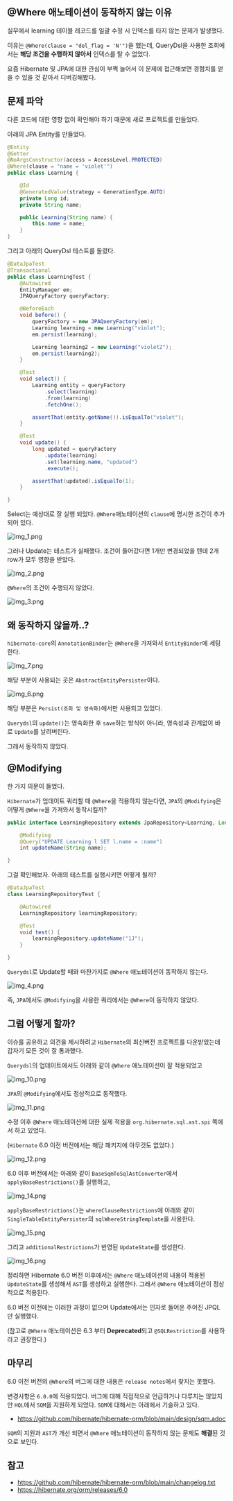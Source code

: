 ## \@Where 애노테이션이 동작하지 않는 이유

실무에서 learning 테이블 레코드를 일괄 수정 시 인덱스를 타지 않는 문제가 발생했다.

이유는 `@Where(clause = "del_flag = 'N'")`을 했는데, QueryDsl을 사용한 조회에서는 **해당 조건을 수행하지 않아서** 인덱스를 탈 수 없었다.

요즘 Hibernate 및 JPA에 대한 관심이 부쩍 늘어서 이 문제에 접근해보면 경험치를 얻을 수 있을 것 같아서 디버깅해봤다.

## 문제 파악

다른 코드에 대한 영향 없이 확인해야 하기 때문에 새로 프로젝트를 만들었다. 

아래의 JPA Entity를 만들었다.

```java
@Entity
@Getter
@NoArgsConstructor(access = AccessLevel.PROTECTED)
@Where(clause = "name = 'violet'")
public class Learning {

    @Id
    @GeneratedValue(strategy = GenerationType.AUTO)
    private Long id;
    private String name;

    public Learning(String name) {
        this.name = name;
    }
}
```

그리고 아래의 QueryDsl 테스트를 돌렸다.

```java
@DataJpaTest
@Transactional
public class LearningTest {
    @Autowired
    EntityManager em;
    JPAQueryFactory queryFactory;

    @BeforeEach
    void before() {
        queryFactory = new JPAQueryFactory(em);
        Learning learning = new Learning("violet");
        em.persist(learning);

        Learning learning2 = new Learning("violet2");
        em.persist(learning2);
    }

    @Test
    void select() {
        Learning entity = queryFactory
            .select(learning)
            .from(learning)
            .fetchOne();

        assertThat(entity.getName()).isEqualTo("violet");
    }

    @Test
    void update() {
        long updated = queryFactory
            .update(learning)
            .set(learning.name, "updated")
            .execute();

        assertThat(updated).isEqualTo(1);
    }

}

```

Select는 예상대로 잘 실행 되었다. `@Where`애노테이션의 `clause`에 명시한 조건이 추가되어 있다.

![img_1.png](images/img_1.png)

그러나 Update는 테스트가 실패했다. 조건이 들어갔다면 1개만 변경되었을 텐데 2개 row가 모두 영향을 받았다. 

![img_2.png](images/img_2.png)

`@Where`의 조건이 수행되지 않았다.

![img_3.png](images/img_3.png)

## 왜 동작하지 않을까..?

`hibernate-core`의 `AnnotationBinder`는 `@Where`을 가져와서 `EntityBinder`에 세팅한다. 

![img_7.png](images/img_7.png)

해당 부분이 사용되는 곳은 `AbstractEntityPersister`이다. 

![img_6.png](images/img_6.png)

해당 부분은 `Persist(조회 및 영속화)`에서만 사용되고 있었다.

`Querydsl`의 `update()`는 영속화한 후 `save`하는 방식이 아니라, 영속성과 관계없이 바로 `Update`를 날려버린다.

그래서 동작하지 않았다.

## \@Modifying

한 가지 의문이 들었다.

`Hibernate`가 업데이트 쿼리할 때 `@Where`을 적용하지 않는다면, `JPA`의 `@Modifying`은 어떻게 `@Where`을 가져와서 동작시킬까?

```java
public interface LearningRepository extends JpaRepository<Learning, Long> {

    @Modifying
    @Query("UPDATE Learning l SET l.name = :name")
    int updateName(String name);

}
```

그걸 확인해보자. 아래의 테스트를 실행시키면 어떻게 될까?

```java
@DataJpaTest
class LearningRepositoryTest {

    @Autowired
    LearningRepository learningRepository;

    @Test
    void test() {
        learningRepository.updateName("1J");
    }

}
```

`Querydsl`로 Update할 때와 마찬가지로 `@Where` 애노테이션이 동작하지 않는다.

![img_4.png](images/img_4.png)

즉, `JPA`에서도 `@Modifying`을 사용한 쿼리에서는 `@Where`이 동작하지 않았다.

## 그럼 어떻게 할까?

이슈를 공유하고 의견을 제시하려고 `Hibernate`의 최신버전 프로젝트를 다운받았는데 갑자기 모든 것이 잘 통과했다.

`Querydsl`의 업데이트에서도 아래와 같이 `@Where` 애노테이션이 잘 적용되었고

![img_10.png](images/img_10.png)

`JPA`의 `@Modifying`에서도 정상적으로 동작했다.

![img_11.png](images/img_11.png)

수정 이후 `@Where` 애노테이션에 대한 실제 적용을 `org.hibernate.sql.ast.spi` 쪽에서 하고 있었다.

(`Hibernate` 6.0 이전 버전에서는 해당 패키지에 아무것도 없었다.)

![img_12.png](images/img_12.png)

6.0 이후 버전에서는 아래와 같이 `BaseSqmToSqlAstConverter`에서 `applyBaseRestrictions()`를 실행하고,

![img_14.png](images/img_14.png)

`applyBaseRestrictions()`는 `whereClauseRestrictions`에 아래와 같이 `SingleTableEntityPersister`의 `sqlWhereStringTemplate`을 사용한다.

![img_15.png](images/img_15.png)

그리고 `additionalRestrictions`가 반영된 `UpdateState`를 생성한다. 

![img_16.png](images/img_16.png)

정리하면 Hibernate 6.0 버전 이후에서는 `@Where` 애노테이션의 내용이 적용된 `UpdateState`를 생성해서 `AST`를 생성하고 실행한다. 그래서 `@Where` 애노테이션이 정상적으로 적용된다.

6.0 버전 이전에는 이러한 과정이 없으며 Update에서는 인자로 들어온 주어진 JPQL만 실행했다.

(참고로 `@Where` 애노테이션은 6.3 부터 **Deprecated**되고 `@SQLRestriction`를 사용하라고 권장한다.)

## 마무리

6.0 이전 버전의 `@Where`의 버그에 대한 내용은 `release notes`에서 찾지는 못했다. 

변경사항은 `6.0.0`에 적용되었다. 버그에 대해 직접적으로 언급하거나 다루지는 않았지만 `HQL`에서 `SQM`을 지원하게 되었다. `SQM`에 대해서는 아래에서 기술하고 있다.
- https://github.com/hibernate/hibernate-orm/blob/main/design/sqm.adoc

`SQM`의 지원과 `AST`가 개선 되면서 `@Where` 애노테이션이 동작하지 않는 문제도 **해결**된 것으로 보인다.

## 참고
- https://github.com/hibernate/hibernate-orm/blob/main/changelog.txt
- https://hibernate.org/orm/releases/6.0




